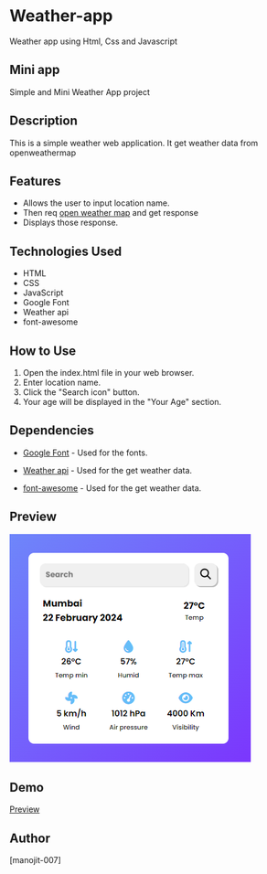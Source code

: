 # Weather-app
Weather app using Html, Css and Javascript 

## Mini app
Simple and Mini Weather App project

## Description
This is a simple weather web application. It get weather data from openweathermap

## Features
- Allows the user to input location name.
- Then req [open weather map](https://openweathermap.org/current) and get response
- Displays those response.

## Technologies Used
- HTML
- CSS
- JavaScript
- Google Font
- Weather api
- font-awesome

## How to Use
1. Open the index.html file in your web browser.
2. Enter location name.
3. Click the "Search icon" button.
4. Your age will be displayed in the "Your Age" section.

## Dependencies

- [Google Font](https://fonts.google.com/specimen/Poppins) - Used for the fonts.

- [Weather api](https://openweathermap.org) - Used for the get weather data.

- [font-awesome](https://fontawesome.com/) - Used for the get weather data.

## Preview
![Calendar](/preview.png)

## Demo 
[Preview](https://manojit-007.github.io/Weather-app/)

## Author
[manojit-007]
